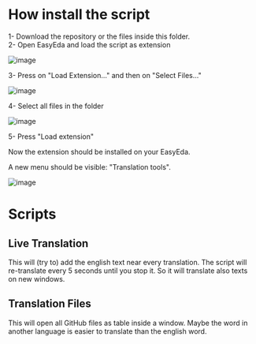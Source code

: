 # How install the script

1- Download the repository or the files inside this folder.  
2- Open EasyEda and load the script as extension    

![image](https://user-images.githubusercontent.com/7373079/162250335-53f8dd8a-cc1c-4562-b609-2ad97343dcd2.png)  

3- Press on "Load Extension..." and then on "Select Files..."  

![image](https://user-images.githubusercontent.com/7373079/162250528-5fbe37ed-cb36-4f77-8625-aea6be4c0ac6.png)

4- Select all files in the folder  

![image](https://user-images.githubusercontent.com/7373079/162250620-5af99609-9673-43fb-9d9f-92cf954e47d7.png)

5- Press "Load extension"  

Now the extension should be installed on your EasyEda.  

A new menu should be visible: "Translation tools".  

![image](https://user-images.githubusercontent.com/7373079/162250913-de961b02-6af0-4463-a260-1383cce6356f.png)

# Scripts

## Live Translation
This will (try to) add the english text near every translation.
The script will re-translate every 5 seconds until you stop it. So it will translate also texts on new windows.

## Translation Files
This will open all GitHub files as table inside a window. Maybe the word in another language is easier to translate than the english word.
